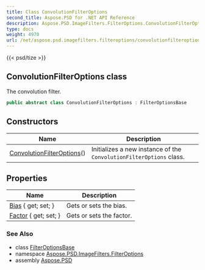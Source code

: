 ```yaml
---
title: Class ConvolutionFilterOptions
second_title: Aspose.PSD for .NET API Reference
description: Aspose.PSD.ImageFilters.FilterOptions.ConvolutionFilterOptions class. The convolution filter
type: docs
weight: 4970
url: /net/aspose.psd.imagefilters.filteroptions/convolutionfilteroptions/
---
```

{{< psd/tize >}}
## ConvolutionFilterOptions class

The convolution filter.

```csharp
public abstract class ConvolutionFilterOptions : FilterOptionsBase
```

## Constructors

| Name | Description |
| --- | --- |
| [ConvolutionFilterOptions](convolutionfilteroptions/)() | Initializes a new instance of the `ConvolutionFilterOptions` class. |

## Properties

| Name | Description |
| --- | --- |
| [Bias](../../aspose.psd.imagefilters.filteroptions/convolutionfilteroptions/bias/) { get; set; } | Gets or sets the bias. |
| [Factor](../../aspose.psd.imagefilters.filteroptions/convolutionfilteroptions/factor/) { get; set; } | Gets or sets the factor. |

### See Also

* class [FilterOptionsBase](../filteroptionsbase/)
* namespace [Aspose.PSD.ImageFilters.FilterOptions](../../aspose.psd.imagefilters.filteroptions/)
* assembly [Aspose.PSD](../../)


